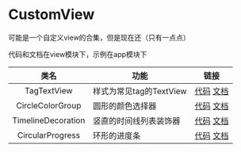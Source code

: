 # CustomView
可能是一个自定义view的合集，但是现在还（只有一点点）

代码和文档在view模块下，示例在app模块下

|类名|功能|链接|
|:--:|--|--|
|TagTextView|样式为常见tag的TextView|[代码][tag_tv_code] [文档][tag_tv_readme]
|CircleColorGroup|圆形的颜色选择器|[代码][color_group_code] [文档][color_group_readme]
|TimelineDecoration|竖直的时间线列表装饰器|[代码][timeline_code] [文档][timeline_readme]
|CircularProgress|环形的进度条|[代码][circular_progress_code] [文档][circular_progress_readme]

[tag_tv_code]:https://github.com/ddancn/CustomView/blob/master/view/src/main/java/com/ddancn/view/tag/TagTextView.kt
[tag_tv_readme]:https://github.com/ddancn/CustomView/blob/master/view/readme/tag_tv/TagTextView.md

[color_group_code]:https://github.com/ddancn/CustomView/blob/master/view/src/main/java/com/ddancn/view/colorgroup/CircleColorGroup.kt
[color_group_readme]:https://github.com/ddancn/CustomView/blob/master/view/readme/color_group/CircleColorGroup.md

[timeline_code]:https://github.com/ddancn/CustomView/tree/master/view/src/main/java/com/ddancn/view/timeline
[timeline_readme]:https://github.com/ddancn/CustomView/blob/master/view/readme/timeline/TimelineDecoration.md

[circular_progress_code]:https://github.com/ddancn/CustomView/blob/master/view/src/main/java/com/ddancn/view/circularprogress/CircularProgress.kt
[circular_progress_readme]:https://github.com/ddancn/CustomView/blob/master/view/readme/circular_progress/CircularProgress.md